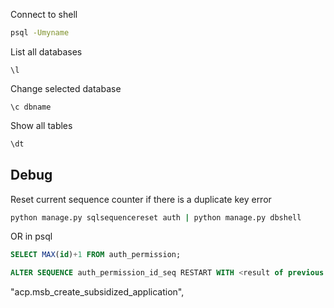 Connect to shell
``` bash
psql -Umyname
```


List all databases
```
\l
```

Change selected database
```
\c dbname
```

Show all tables

``` sql
\dt
```


## Debug
Reset current sequence counter if there is a duplicate key error
``` bash
python manage.py sqlsequencereset auth | python manage.py dbshell
```

OR in psql
``` sql
SELECT MAX(id)+1 FROM auth_permission;
```

``` sql
ALTER SEQUENCE auth_permission_id_seq RESTART WITH <result of previous cmd>;
```


"acp.msb_create_subsidized_application",